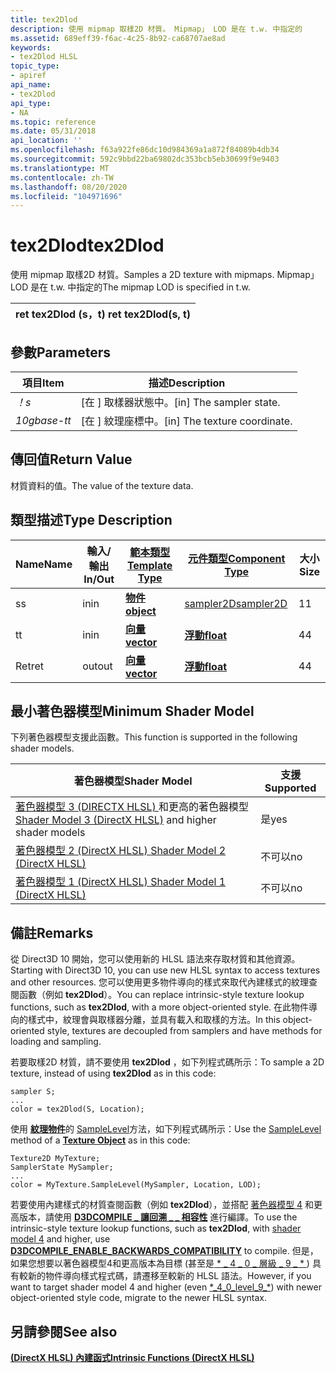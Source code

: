 ```yaml
---
title: tex2Dlod
description: 使用 mipmap 取樣2D 材質。 Mipmap」 LOD 是在 t.w. 中指定的
ms.assetid: 689eff39-f6ac-4c25-8b92-ca68707ae8ad
keywords:
- tex2Dlod HLSL
topic_type:
- apiref
api_name:
- tex2Dlod
api_type:
- NA
ms.topic: reference
ms.date: 05/31/2018
api_location: ''
ms.openlocfilehash: f63a922fe86dc10d984369a1a872f84089b4db34
ms.sourcegitcommit: 592c9bbd22ba69802dc353bcb5eb30699f9e9403
ms.translationtype: MT
ms.contentlocale: zh-TW
ms.lasthandoff: 08/20/2020
ms.locfileid: "104971696"
---
```

# <a name="tex2dlod"></a><span data-ttu-id="3298e-105">tex2Dlod</span><span class="sxs-lookup"><span data-stu-id="3298e-105">tex2Dlod</span></span>

<span data-ttu-id="3298e-106">使用 mipmap 取樣2D 材質。</span><span class="sxs-lookup"><span data-stu-id="3298e-106">Samples a 2D texture with mipmaps.</span></span> <span data-ttu-id="3298e-107">Mipmap」 LOD 是在 t.w. 中指定的</span><span class="sxs-lookup"><span data-stu-id="3298e-107">The mipmap LOD is specified in t.w.</span></span>



| <span data-ttu-id="3298e-108">ret tex2Dlod (s，t) </span><span class="sxs-lookup"><span data-stu-id="3298e-108">ret tex2Dlod(s, t)</span></span> |
|--------------------|



 

## <a name="parameters"></a><span data-ttu-id="3298e-109">參數</span><span class="sxs-lookup"><span data-stu-id="3298e-109">Parameters</span></span>



| <span data-ttu-id="3298e-110">項目</span><span class="sxs-lookup"><span data-stu-id="3298e-110">Item</span></span>                                                   | <span data-ttu-id="3298e-111">描述</span><span class="sxs-lookup"><span data-stu-id="3298e-111">Description</span></span>                               |
|--------------------------------------------------------|-------------------------------------------|
| <span data-ttu-id="3298e-112"><span id="s"></span><span id="S"></span>*！*</span><span class="sxs-lookup"><span data-stu-id="3298e-112"><span id="s"></span><span id="S"></span>*s*</span></span><br/> | <span data-ttu-id="3298e-113">\[在 \] 取樣器狀態中。</span><span class="sxs-lookup"><span data-stu-id="3298e-113">\[in\] The sampler state.</span></span><br/>      |
| <span data-ttu-id="3298e-114"><span id="t"></span><span id="T"></span>*10gbase-t*</span><span class="sxs-lookup"><span data-stu-id="3298e-114"><span id="t"></span><span id="T"></span>*t*</span></span><br/> | <span data-ttu-id="3298e-115">\[在 \] 紋理座標中。</span><span class="sxs-lookup"><span data-stu-id="3298e-115">\[in\] The texture coordinate.</span></span><br/> |



 

## <a name="return-value"></a><span data-ttu-id="3298e-116">傳回值</span><span class="sxs-lookup"><span data-stu-id="3298e-116">Return Value</span></span>

<span data-ttu-id="3298e-117">材質資料的值。</span><span class="sxs-lookup"><span data-stu-id="3298e-117">The value of the texture data.</span></span>

## <a name="type-description"></a><span data-ttu-id="3298e-118">類型描述</span><span class="sxs-lookup"><span data-stu-id="3298e-118">Type Description</span></span>



| <span data-ttu-id="3298e-119">Name</span><span class="sxs-lookup"><span data-stu-id="3298e-119">Name</span></span> | <span data-ttu-id="3298e-120">輸入/輸出</span><span class="sxs-lookup"><span data-stu-id="3298e-120">In/Out</span></span> | [<span data-ttu-id="3298e-121">**範本類型**</span><span class="sxs-lookup"><span data-stu-id="3298e-121">**Template Type**</span></span>](dx-graphics-hlsl-intrinsic-functions.md)                       | [<span data-ttu-id="3298e-122">**元件類型**</span><span class="sxs-lookup"><span data-stu-id="3298e-122">**Component Type**</span></span>](dx-graphics-hlsl-intrinsic-functions.md) | <span data-ttu-id="3298e-123">大小</span><span class="sxs-lookup"><span data-stu-id="3298e-123">Size</span></span> |
|------|--------|-------------------------------------------------------------------------------------|----------------------------------------------------------------|------|
| <span data-ttu-id="3298e-124">s</span><span class="sxs-lookup"><span data-stu-id="3298e-124">s</span></span>    | <span data-ttu-id="3298e-125">in</span><span class="sxs-lookup"><span data-stu-id="3298e-125">in</span></span>     | [<span data-ttu-id="3298e-126">**物件**</span><span class="sxs-lookup"><span data-stu-id="3298e-126">**object**</span></span>](dx-graphics-hlsl-intrinsic-functions.md) | [<span data-ttu-id="3298e-127">sampler2D</span><span class="sxs-lookup"><span data-stu-id="3298e-127">sampler2D</span></span>](dx-graphics-hlsl-sampler.md)                      | <span data-ttu-id="3298e-128">1</span><span class="sxs-lookup"><span data-stu-id="3298e-128">1</span></span>    |
| <span data-ttu-id="3298e-129">t</span><span class="sxs-lookup"><span data-stu-id="3298e-129">t</span></span>    | <span data-ttu-id="3298e-130">in</span><span class="sxs-lookup"><span data-stu-id="3298e-130">in</span></span>     | [<span data-ttu-id="3298e-131">**向量**</span><span class="sxs-lookup"><span data-stu-id="3298e-131">**vector**</span></span>](dx-graphics-hlsl-intrinsic-functions.md) | [<span data-ttu-id="3298e-132">**浮動**</span><span class="sxs-lookup"><span data-stu-id="3298e-132">**float**</span></span>](/windows/desktop/WinProg/windows-data-types)                        | <span data-ttu-id="3298e-133">4</span><span class="sxs-lookup"><span data-stu-id="3298e-133">4</span></span>    |
| <span data-ttu-id="3298e-134">Ret</span><span class="sxs-lookup"><span data-stu-id="3298e-134">ret</span></span>  | <span data-ttu-id="3298e-135">out</span><span class="sxs-lookup"><span data-stu-id="3298e-135">out</span></span>    | [<span data-ttu-id="3298e-136">**向量**</span><span class="sxs-lookup"><span data-stu-id="3298e-136">**vector**</span></span>](dx-graphics-hlsl-intrinsic-functions.md) | [<span data-ttu-id="3298e-137">**浮動**</span><span class="sxs-lookup"><span data-stu-id="3298e-137">**float**</span></span>](/windows/desktop/WinProg/windows-data-types)                        | <span data-ttu-id="3298e-138">4</span><span class="sxs-lookup"><span data-stu-id="3298e-138">4</span></span>    |



 

## <a name="minimum-shader-model"></a><span data-ttu-id="3298e-139">最小著色器模型</span><span class="sxs-lookup"><span data-stu-id="3298e-139">Minimum Shader Model</span></span>

<span data-ttu-id="3298e-140">下列著色器模型支援此函數。</span><span class="sxs-lookup"><span data-stu-id="3298e-140">This function is supported in the following shader models.</span></span>



| <span data-ttu-id="3298e-141">著色器模型</span><span class="sxs-lookup"><span data-stu-id="3298e-141">Shader Model</span></span>                                                                       | <span data-ttu-id="3298e-142">支援</span><span class="sxs-lookup"><span data-stu-id="3298e-142">Supported</span></span> |
|------------------------------------------------------------------------------------|-----------|
| <span data-ttu-id="3298e-143">[著色器模型 3 (DIRECTX HLSL) ](dx-graphics-hlsl-sm3.md) 和更高的著色器模型</span><span class="sxs-lookup"><span data-stu-id="3298e-143">[Shader Model 3 (DirectX HLSL)](dx-graphics-hlsl-sm3.md) and higher shader models</span></span> | <span data-ttu-id="3298e-144">是</span><span class="sxs-lookup"><span data-stu-id="3298e-144">yes</span></span>       |
| [<span data-ttu-id="3298e-145">著色器模型 2 (DirectX HLSL) </span><span class="sxs-lookup"><span data-stu-id="3298e-145">Shader Model 2 (DirectX HLSL)</span></span>](dx-graphics-hlsl-sm2.md)                          | <span data-ttu-id="3298e-146">不可以</span><span class="sxs-lookup"><span data-stu-id="3298e-146">no</span></span>        |
| [<span data-ttu-id="3298e-147">著色器模型 1 (DirectX HLSL) </span><span class="sxs-lookup"><span data-stu-id="3298e-147">Shader Model 1 (DirectX HLSL)</span></span>](dx-graphics-hlsl-sm1.md)                          | <span data-ttu-id="3298e-148">不可以</span><span class="sxs-lookup"><span data-stu-id="3298e-148">no</span></span>        |



 

## <a name="remarks"></a><span data-ttu-id="3298e-149">備註</span><span class="sxs-lookup"><span data-stu-id="3298e-149">Remarks</span></span>

<span data-ttu-id="3298e-150">從 Direct3D 10 開始，您可以使用新的 HLSL 語法來存取材質和其他資源。</span><span class="sxs-lookup"><span data-stu-id="3298e-150">Starting with Direct3D 10, you can use new HLSL syntax to access textures and other resources.</span></span> <span data-ttu-id="3298e-151">您可以使用更多物件導向的樣式來取代內建樣式的紋理查閱函數（例如 **tex2Dlod**）。</span><span class="sxs-lookup"><span data-stu-id="3298e-151">You can replace intrinsic-style texture lookup functions, such as **tex2Dlod**, with a more object-oriented style.</span></span> <span data-ttu-id="3298e-152">在此物件導向的樣式中，紋理會與取樣器分離，並具有載入和取樣的方法。</span><span class="sxs-lookup"><span data-stu-id="3298e-152">In this object-oriented style, textures are decoupled from samplers and have methods for loading and sampling.</span></span>

<span data-ttu-id="3298e-153">若要取樣2D 材質，請不要使用 **tex2Dlod** ，如下列程式碼所示：</span><span class="sxs-lookup"><span data-stu-id="3298e-153">To sample a 2D texture, instead of using **tex2Dlod** as in this code:</span></span>


```
sampler S;
...
color = tex2Dlod(S, Location);
```



<span data-ttu-id="3298e-154">使用 [**紋理物件**](dx-graphics-hlsl-to-type.md)的 [SampleLevel](dx-graphics-hlsl-to-samplelevel.md)方法，如下列程式碼所示：</span><span class="sxs-lookup"><span data-stu-id="3298e-154">Use the [SampleLevel](dx-graphics-hlsl-to-samplelevel.md) method of a [**Texture Object**](dx-graphics-hlsl-to-type.md) as in this code:</span></span>


```
Texture2D MyTexture;
SamplerState MySampler;
...
color = MyTexture.SampleLevel(MySampler, Location, LOD);
```



<span data-ttu-id="3298e-155">若要使用內建樣式的材質查閱函數（例如 **tex2Dlod**），並搭配 [著色器模型 4](dx-graphics-hlsl-sm4.md) 和更高版本，請使用 [**D3DCOMPILE \_ 讓回溯 \_ \_ 相容性**](d3dcompile-constants.md) 進行編譯。</span><span class="sxs-lookup"><span data-stu-id="3298e-155">To use the intrinsic-style texture lookup functions, such as **tex2Dlod**, with [shader model 4](dx-graphics-hlsl-sm4.md) and higher, use [**D3DCOMPILE\_ENABLE\_BACKWARDS\_COMPATIBILITY**](d3dcompile-constants.md) to compile.</span></span> <span data-ttu-id="3298e-156">但是，如果您想要以著色器模型4和更高版本為目標 (甚至是[ \* \_ 4 \_ 0 \_ 層級 \_ 9 \_ \* ](/windows/desktop/direct3d11/overviews-direct3d-11-devices-downlevel-intro)) 具有較新的物件導向樣式程式碼，請遷移至較新的 HLSL 語法。</span><span class="sxs-lookup"><span data-stu-id="3298e-156">However, if you want to target shader model 4 and higher (even [\*\_4\_0\_level\_9\_\*](/windows/desktop/direct3d11/overviews-direct3d-11-devices-downlevel-intro)) with newer object-oriented style code, migrate to the newer HLSL syntax.</span></span>

## <a name="see-also"></a><span data-ttu-id="3298e-157">另請參閱</span><span class="sxs-lookup"><span data-stu-id="3298e-157">See also</span></span>

<dl> <dt>

[<span data-ttu-id="3298e-158">**(DirectX HLSL) 內建函式**</span><span class="sxs-lookup"><span data-stu-id="3298e-158">**Intrinsic Functions (DirectX HLSL)**</span></span>](dx-graphics-hlsl-intrinsic-functions.md)
</dt> </dl>

 

